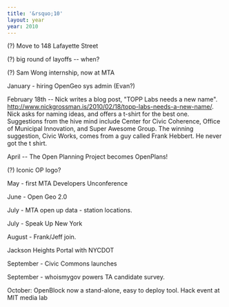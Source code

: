 ```yaml
---
title: '&rsquo;10'
layout: year
year: 2010
---
```



(?) Move to 148 Lafayette Street

(?) big round of layoffs -- when?

(?) Sam Wong internship, now at MTA

January - hiring OpenGeo sys admin (Evan?)

February 18th -- Nick writes a blog post, "TOPP Labs needs a new name".  http://www.nickgrossman.is/2010/02/18/topp-labs-needs-a-new-name/. Nick asks for naming ideas, and offers a t-shirt for the best one. Suggestions from the hive mind include Center for Civic Coherence, Office of Municipal Innovation, and Super Awesome Group. The winning suggestion, Civic Works, comes from a guy called Frank Hebbert. He never got the t shirt.

April -- The Open Planning Project becomes OpenPlans!

(?) Iconic OP logo?

May - first MTA Developers Unconference

June - Open Geo 2.0

July - MTA open up data - station locations.

July - Speak Up New York

August - Frank/Jeff join.

Jackson Heights Portal with NYCDOT

September - Civic Commons launches 

September - whoismygov powers TA candidate survey.

October: OpenBlock now a stand-alone, easy to deploy tool. Hack event at MIT media lab